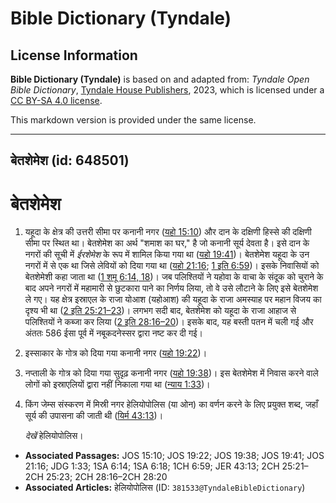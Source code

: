 # Bible Dictionary (Tyndale)

## License Information

**Bible Dictionary (Tyndale)** is based on and adapted from: _Tyndale Open Bible Dictionary_, [Tyndale House Publishers](https://tyndaleopenresources.com/), 2023, which is licensed under a [CC BY-SA 4.0 license](https://creativecommons.org/licenses/by-sa/4.0/legalcode.en).

This markdown version is provided under the same license.



--------------------------------

## बेतशेमेश (id: 648501)

बेतशेमेश
========

1. यहूदा के क्षेत्र की उत्तरी सीमा पर कनानी नगर ([यहो 15:10](https://ref.ly/Josh15:10)) और दान के दक्षिणी हिस्से की दक्षिणी सीमा पर स्थित था। बेतशेमेश का अर्थ "शमाश का घर," है जो कनानी सूर्य देवता है। इसे दान के नगरों की सूची में *ईरशेमेश* के रूप में शामिल किया गया था ([यहो 19:41](https://ref.ly/Josh19:41))। बेतशेमेश यहूदा के उन नगरों में से एक था जिसे लेवियों को दिया गया था ([यहो 21:16](https://ref.ly/Josh21:16); [1 इति 6:59](https://ref.ly/1Chr6:59))। इसके निवासियों को बेतशेमेशी कहा जाता था ([1 शमू 6:14, 18](https://ref.ly/1Sam6:14,1Sam6:18))। जब पलिश्तियों ने यहोवा के वाचा के संदूक को चुराने के बाद अपने नगरों में महामारी से छुटकारा पाने का निर्णय लिया, तो वे उसे लौटाने के लिए इसे बेतशेमेश ले गए। यह क्षेत्र इस्राएल के राजा योआश (यहोआश) की यहूदा के राजा अमस्याह पर महान विजय का दृश्य भी था ([2 इति 25:21–23](https://ref.ly/2Chr25:21-2Chr25:23))। लगभग सदी बाद, बेतशेमेश को यहूदा के राजा आहाज से पलिश्तियों ने कब्जा कर लिया ([2 इति 28:16–20](https://ref.ly/2Chr28:16-2Chr28:20))। इसके बाद, यह बस्ती पतन में चली गई और अंततः 586 ईसा पूर्व में नबूकदनेस्सर द्वारा नष्ट कर दी गई।
2. इस्साकार के गोत्र को दिया गया कनानी नगर ([यहो 19:22](https://ref.ly/Josh19:22))।
3. नप्ताली के गोत्र को दिया गया सुदृढ़ कनानी नगर ([यहो 19:38](https://ref.ly/Josh19:38))। इस बेतशेमेश में निवास करने वाले लोगों को इस्राएलियों द्वारा नहीं निकाला गया था ([न्याय 1:33](https://ref.ly/Judg1:33))।
4. किंग जेम्स संस्करण में मिस्री नगर हेलियोपोलिस (या ओन) का वर्णन करने के लिए प्रयुक्त शब्द, जहाँ सूर्य की उपासना की जाती थी ([यिर्म 43:13](https://ref.ly/Jer43:13))।

    *देखें* हेलियोपोलिस।

* **Associated Passages:** JOS 15:10; JOS 19:22; JOS 19:38; JOS 19:41; JOS 21:16; JDG 1:33; 1SA 6:14; 1SA 6:18; 1CH 6:59; JER 43:13; 2CH 25:21–2CH 25:23; 2CH 28:16–2CH 28:20
* **Associated Articles:** हेलियोपोलिस  (ID: `381533@TyndaleBibleDictionary`)

